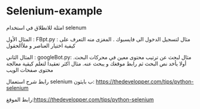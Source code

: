 # Selenium-example
امثلة للانطلاق في استخدام selenum

المثال الأول : FBpt.py : مثال لتسجيل الدخول الى فايسبوك . المغزى منه التعرف على كيفية اختيار العناصر و ملأالحقول


المثال الثاني : googleBot.py: مثال لبحث عن ترتيب محتوى معين في محركات البحث. 
أولا يأخد نص البحث ثم رابط موقغك و يبحث عنه.
مثال اكثر تعقيدا لتعلم كيقية معالجة محتوى صفحات الويب

رابط شرح  استعمال  selenium ب بايثون: https://thedevelopper.com/tips/python-selenium

رابط الموقغ:https://thedevelopper.com/tips/python-selenium
